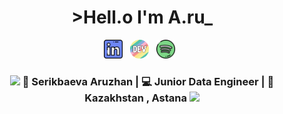 <div align='center'>
   <h1>>Hell.o I'm <b>A.ru_</b> </h1>
</div>

<p align='center'>
    <a href="https://www.linkedin.com/in/aruzhan-serikbayeva-05b420201/"><img height="30" src="https://raw.githubusercontent.com/8bithemant/8bithemant/master/linkedin.png?raw=true"></a>&nbsp;&nbsp;
    <a href="https://www.instagram.com/a.ru_/"><img height="30" src="https://raw.githubusercontent.com/8bithemant/8bithemant/master/devto.png?raw=true"></a>&nbsp;&nbsp;
    <a href="https://open.spotify.com/user/b720w8kh7uxwjlt27lblhuzkm?si=4bca7e72b1c14a1c"><img height="30" src="https://raw.githubusercontent.com/8bithemant/8bithemant/master/spotify.png?raw=true"></a>&nbsp;&nbsp;

 
<div align="center">
<h3><img src="https://media.giphy.com/media/WUlplcMpOCEmTGBtBW/giphy.gif" width="30"> 🙎 Serikbaeva Aruzhan | 💻 Junior Data Engineer | 📍 Kazakhstan , Astana <img src="https://media.giphy.com/media/WUlplcMpOCEmTGBtBW/giphy.gif" width="30"></h3>
</div>
